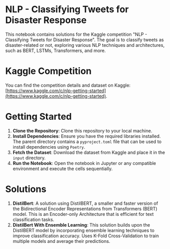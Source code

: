 # NLP - Classifying Tweets for Disaster Response
This notebook contains solutions for the Kaggle competition "NLP - Classifying Tweets for Disaster Response". The goal is to classify tweets as disaster-related or not, exploring various NLP techniques and architectures, such as BERT, LSTMs, Transformers, and more.

# Kaggle Competition
You can find the competition details and dataset on Kaggle:
[https://www.kaggle.com/c/nlp-getting-started](https://www.kaggle.com/c/nlp-getting-started).

# Getting Started
1. **Clone the Repository**: Clone this repository to your local machine.
2. **Install Dependencies**: Ensure you have the required libraries installed. The parent directory contains a `pyproject.toml` file that can be used to install dependencies using `Poetry`.
3. **Fetch the Dataset**: Download the dataset from Kaggle and place it in the `input` directory.
4. **Run the Notebook**: Open the notebook in Jupyter or any compatible environment and execute the cells sequentially.

# Solutions
1. **DistilBert**: A solution using DistilBERT, a smaller and faster version of the Bidirectional Encoder Representations from Transformers (BERT) model. This is an Encoder-only Architecture that is efficient for text classification tasks.
2. **DistilBert With Ensemble Learning**: This solution builds upon the DistilBERT model by incorporating ensemble learning techniques to improve classification accuracy. Uses K-Fold Cross-Validation to train multiple models and average their predictions.